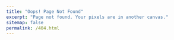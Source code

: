 ```yaml
---
title: "Oops! Page Not Found"
excerpt: "Page not found. Your pixels are in another canvas."
sitemap: false
permalink: /404.html
---
```


<script type="text/javascript">
    var userLang = navigator.language || navigator.userLanguage;
    location.href = userLang.substring(0,2) == "en" ?
        "{{ site.url }}{{ site.baseurl }}/en/404.html" :
        "{{ site.url }}{{ site.baseurl }}/es/404.html"
</script>
